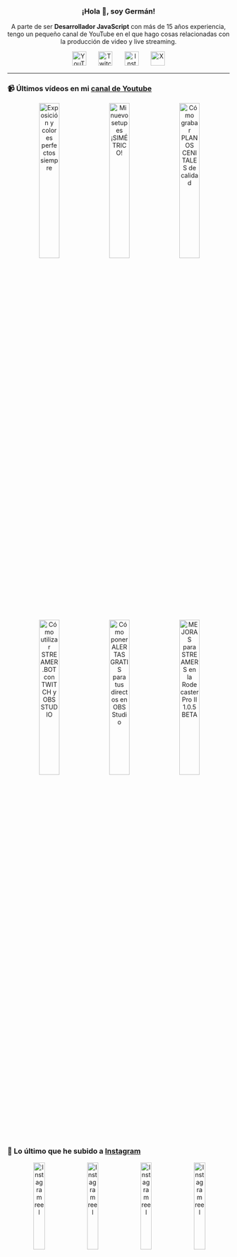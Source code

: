 <p align="center" width="300">
  <h3 align="center">¡Hola 👋, soy Germán!</h3>
</p>

<p align="center">A parte de ser <strong>Desarrollador JavaScript</strong> con más de 15 años experiencia, tengo un pequeño canal de YouTube en el que hago cosas relacionadas con la producción de video y live streaming.</p>

<p align="center">
  <a href="https://youtube.com/@germix" target="blank"><img src="https://cdn.simpleicons.org/youtube/FF0000" alt="YouTube" title="YouTube" width="32px" /></a>
  &#8287;&#8287;&#8287;&#8287;&#8287;
  <a href="https://twitch.tv/germix_tv" target="blank"><img src="https://cdn.simpleicons.org/twitch/9146FF" alt="Twitch" title="Twitch" width="32px" /></a>
  &#8287;&#8287;&#8287;&#8287;&#8287;
  <a href="https://instagram.com/germix_tv" target="blank"><img src="https://cdn.simpleicons.org/instagram/E4405F" alt="Instagram" title="Instagram" width="32px" /></a>
  &#8287;&#8287;&#8287;&#8287;&#8287;
  <a href="https://x.com/germix_tv" target="blank"><img src="https://cdn.simpleicons.org/x/000000" alt="X" title="X" width="32px" />
  </a>
</p>

<hr />

<p align="center">
  <h3>📹 Últimos vídeos en mi <a href="https://youtube.com/@germix?sub_confirmation=1" target="blank">canal de Youtube</a></h3>
</p>
<p align="center">&#8287;<a href="https://youtu.be/7VGfZ_7lhag" target="blank"><img width="30%" src="https://img.youtube.com/vi/7VGfZ_7lhag/mqdefault.jpg" alt="Exposición y colores perfectos siempre" title="Exposición y colores perfectos siempre" /></a>  &#8287;<a href="https://youtu.be/ibEAW0cBqQA" target="blank"><img width="30%" src="https://img.youtube.com/vi/ibEAW0cBqQA/mqdefault.jpg" alt="Mi nuevo setup es ¡SIMÉTRICO!" title="Mi nuevo setup es ¡SIMÉTRICO!" /></a>  &#8287;<a href="https://youtu.be/2XDhlqEN3cE" target="blank"><img width="30%" src="https://img.youtube.com/vi/2XDhlqEN3cE/mqdefault.jpg" alt="Cómo grabar PLANOS CENITALES de calidad" title="Cómo grabar PLANOS CENITALES de calidad" /></a><br />  &#8287;<a href="https://youtu.be/2AilFoiYnlc" target="blank"><img width="30%" src="https://img.youtube.com/vi/2AilFoiYnlc/mqdefault.jpg" alt="Cómo utilizar STREAMER.BOT con TWITCH y OBS STUDIO" title="Cómo utilizar STREAMER.BOT con TWITCH y OBS STUDIO" /></a>  &#8287;<a href="https://youtu.be/3EUPLZjGjkY" target="blank"><img width="30%" src="https://img.youtube.com/vi/3EUPLZjGjkY/mqdefault.jpg" alt="Cómo poner ALERTAS GRATIS para tus directos en OBS Studio" title="Cómo poner ALERTAS GRATIS para tus directos en OBS Studio" /></a>  &#8287;<a href="https://youtu.be/3mLzME7gODA" target="blank"><img width="30%" src="https://img.youtube.com/vi/3mLzME7gODA/mqdefault.jpg" alt="MEJORAS para STREAMERS en la Rodecaster Pro II 1.0.5 BETA" title="MEJORAS para STREAMERS en la Rodecaster Pro II 1.0.5 BETA" /></a></p>

<p align="center">
  <h3>📸 Lo último que he subido a <a href="https://instagram.com/germix_tv" target="blank">Instagram</a></h3>
</p>
<p align="center">&#8287;<a href='https://instagram.com/p/DK0CRaKt7ld' target='_blank'><img width='22.5%' src='https://scontent-vie1-1.cdninstagram.com/v/t51.71878-15/505164081_1492770618750938_3062074314136620080_n.jpg?stp=dst-jpg_e15_p360x360_tt6&_nc_cat=111&ig_cache_key=MzY1MzU1NTE5MDEyNTU0MTcyNQ%3D%3D.3-ccb1-7&ccb=1-7&_nc_sid=58cdad&efg=eyJ2ZW5jb2RlX3RhZyI6InhwaWRzLjY0MHgxMTM2LnNkciJ9&_nc_ohc=gyxJKejUWVIQ7kNvwEPOwp9&_nc_oc=AdlYo7VuMq-NAsL4PozowW5olUyp_WTmVe2QdReStJTl5VLxWqPPiNFNkEgKs6hqwWs&_nc_ad=z-m&_nc_cid=0&_nc_zt=23&_nc_ht=scontent-vie1-1.cdninstagram.com&_nc_gid=wFdctTyf1iLJcrEDSXetcA&oh=00_AfNQxj5qdvynGqQE3C_db1rFX0hVw-lWIoUghTI-qROeUQ&oe=685AD3BC' alt='Instagram reel' /></a>  &#8287;<a href='https://instagram.com/p/DKnBMl7tDq7' target='_blank'><img width='22.5%' src='https://scontent-vie1-1.cdninstagram.com/v/t51.71878-15/504210546_1737688240965633_3933113595585461524_n.jpg?stp=dst-jpg_e15_p360x360_tt6&_nc_cat=102&ig_cache_key=MzY0OTg5MTI4NjQxNzQyMzAzNQ%3D%3D.3-ccb1-7&ccb=1-7&_nc_sid=58cdad&efg=eyJ2ZW5jb2RlX3RhZyI6InhwaWRzLjY0MHgxMTM2LnNkciJ9&_nc_ohc=ZEK7YceQAggQ7kNvwGpqjtz&_nc_oc=Adm4BvxW5pVMtrilkKRieQ7UlECqrflj4LPxtQKt5NeitmYF4BiPaNA_hDPOk2ZD2Lo&_nc_ad=z-m&_nc_cid=0&_nc_zt=23&_nc_ht=scontent-vie1-1.cdninstagram.com&_nc_gid=wFdctTyf1iLJcrEDSXetcA&oh=00_AfMBGq9faiOewjtCW-uE5qiHq1dZtUhatBJi8nF-jj1Mhg&oe=685AD4B9' alt='Instagram reel' /></a>  &#8287;<a href='https://instagram.com/p/DKU1PKdiJlD' target='_blank'><img width='22.5%' src='https://scontent-vie1-1.cdninstagram.com/v/t51.71878-15/503180433_607465548380695_6354195425043127523_n.jpg?stp=dst-jpg_e15_p360x360_tt6&_nc_cat=103&ig_cache_key=MzY0NDc3MjEzNjkzOTcyMzA3NQ%3D%3D.3-ccb1-7&ccb=1-7&_nc_sid=58cdad&efg=eyJ2ZW5jb2RlX3RhZyI6InhwaWRzLjY0MHgxMTM2LnNkciJ9&_nc_ohc=TeUvzstuePoQ7kNvwHC3Pq8&_nc_oc=Adk9ZuDVhkuU2GGiv_Aoifyhg3KbsVbzy6S4zOW4hQqlRmtFgBdwWGo7so6TnYjf87w&_nc_ad=z-m&_nc_cid=0&_nc_zt=23&_nc_ht=scontent-vie1-1.cdninstagram.com&_nc_gid=wFdctTyf1iLJcrEDSXetcA&oh=00_AfNhdZN6PYye6QjDPoRhjUdzA4qB74KC2jbwWu0g-fJ96A&oe=685AE9C9' alt='Instagram reel' /></a>  &#8287;<a href='https://instagram.com/p/DG3-Hz7tG2o' target='_blank'><img width='22.5%' src='https://scontent-vie1-1.cdninstagram.com/v/t51.75761-15/482893206_18273522145250009_594155479339286124_n.jpg?stp=dst-jpg_e15_s640x640_tt6&_nc_cat=101&ig_cache_key=MzU4MjYwNTI0NDI3OTA1NzgzMg%3D%3D.3-ccb1-7&ccb=1-7&_nc_sid=58cdad&efg=eyJ2ZW5jb2RlX3RhZyI6InhwaWRzLjcyMHgxMjgwLnNkciJ9&_nc_ohc=BBgYKRgnwnwQ7kNvwHyQWyU&_nc_oc=AdlybUYAsIsXU2sZ_kl1xfv7suOQSxhfBvrRCFz-iXQ49b0SDXJlCPBRGmqMsYDdHLo&_nc_ad=z-m&_nc_cid=0&_nc_zt=23&_nc_ht=scontent-vie1-1.cdninstagram.com&_nc_gid=wFdctTyf1iLJcrEDSXetcA&oh=00_AfOAtn6L-6El23pC2a6hUH5b0m_zOO4ItIuv7cplF27GvA&oe=685ADF5C' alt='Instagram reel' /></a></p>
